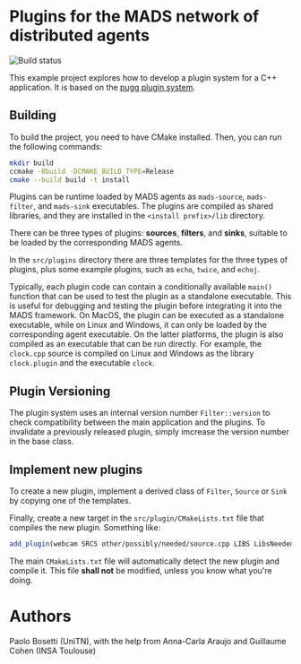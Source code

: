 # Plugins for the MADS network of distributed agents
![Build status](https://github.com/pbosetti/mads_plugin/actions/workflows/cmake-multi-platform.yml/badge.svg)

This example project explores how to develop a plugin system for a C++ application. It is based on the [pugg plugin system]().

## Building

To build the project, you need to have CMake installed. Then, you can run the following commands:

```bash
mkdir build
ccmake -Bbuild -DCMAKE_BUILD_TYPE=Release
cmake --build build -t install
```

Plugins can be runtime loaded by MADS agents as `mads-source`, `mads-filter`, and `mads-sink` executables. The plugins are compiled as shared libraries, and they are installed in the `<install prefix>/lib` directory.

There can be three types of plugins: **sources**, **filters**, and **sinks**, suitable to be loaded by the corresponding MADS agents.

In the `src/plugins` directory there are three templates for the three types of plugins, plus some example plugins, such as `echo`, `twice`, and `echoj`.

Typically, each plugin code can contain a conditionally available `main()` function that can be used to test the plugin as a standalone executable. This is useful for debugging and testing the plugin before integrating it into the MADS framework. On MacOS, the plugin can be executed as a standalone executable, while on Linux and Windows, it can only be loaded by the corresponding agent executable. On the latter platforms, the plugin is also compiled as an executable that can be run directly. For example, the `clock.cpp` source is compiled on Linux and Windows as the library `clock.plugin` and the executable `clock`.


## Plugin Versioning

The plugin system uses an internal version number `Filter::version` to check compatibility between the main application and the plugins. To invalidate a previously released plugin, simply imcrease the version number in the base class.

## Implement new plugins

To create a new plugin, implement a derived class of `Filter`, `Source` or `Sink` by copying one of the templates. 

Finally, create a new target in the `src/plugin/CMakeLists.txt` file that compiles the new plugin. Something like:

```cmake
add_plugin(webcam SRCS other/possibly/needed/source.cpp LIBS LibsNeeded)
```

The main `CMakeLists.txt` file will automatically detect the new plugin and compile it. This file **shall not** be modified, unless you know what you're doing.


# Authors

Paolo Bosetti (UniTN), with the help from Anna-Carla Araujo and Guillaume Cohen (INSA Toulouse)